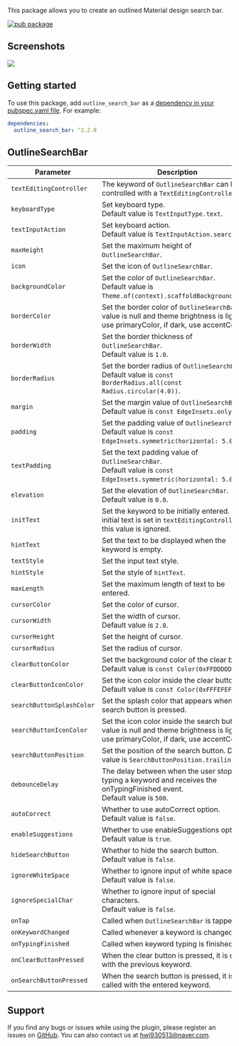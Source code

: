 This package allows you to create an outlined Material design search bar.

[![pub package](https://img.shields.io/pub/v/outline_search_bar.svg)](https://pub.dev/packages/outline_search_bar)

## Screenshots
<img src="https://user-images.githubusercontent.com/47127353/105262760-902c9500-5bd3-11eb-9f24-88bbf48d4845.png">

## Getting started

To use this package, add `outline_search_bar` as a [dependency in your pubspec.yaml file](https://flutter.io/platform-plugins/). For example:

```yaml
dependencies:
  outline_search_bar: ^2.2.0
```

## OutlineSearchBar

| Parameter | Description |
|---|---|
| `textEditingController` | The keyword of `OutlineSearchBar` can be controlled with a `TextEditingController`. |
| `keyboardType` | Set keyboard type. <br> Default value is `TextInputType.text`. |
| `textInputAction` | Set keyboard action. <br> Default value is `TextInputAction.search`. |
| `maxHeight` | Set the maximum height of `OutlineSearchBar`. |
| `icon` | Set the icon of `OutlineSearchBar`. |
| `backgroundColor` | Set the color of `OutlineSearchBar`. <br> Default value is `Theme.of(context).scaffoldBackgroundColor`. |
| `borderColor` | Set the border color of `OutlineSearchBar`. If value is null and theme brightness is light, use primaryColor, if dark, use accentColor. |
| `borderWidth` | Set the border thickness of `OutlineSearchBar`. <br> Default value is `1.0`. |
| `borderRadius` | Set the border radius of `OutlineSearchBar`. <br> Default value is `const BorderRadius.all(const Radius.circular(4.0))`. |
| `margin` | Set the margin value of `OutlineSearchBar`. <br> Default value is `const EdgeInsets.only()`. |
| `padding` | Set the padding value of `OutlineSearchBar`. <br> Default value is `const EdgeInsets.symmetric(horizontal: 5.0)`. |
| `textPadding` | Set the text padding value of `OutlineSearchBar`. <br> Default value is `const EdgeInsets.symmetric(horizontal: 5.0)`. |
| `elevation` | Set the elevation of `OutlineSearchBar`. <br> Default value is `0.0`. |
| `initText` | Set the keyword to be initially entered. If initial text is set in `textEditingController`, this value is ignored. |
| `hintText` | Set the text to be displayed when the keyword is empty. |
| `textStyle` | Set the input text style. |
| `hintStyle` | Set the style of `hintText`. |
| `maxLength` | Set the maximum length of text to be entered. |
| `cursorColor` | Set the color of cursor. |
| `cursorWidth` | Set the width of cursor. <br> Default value is `2.0`. |
| `cursorHeight` | Set the height of cursor. |
| `cursorRadius` | Set the radius of cursor. |
| `clearButtonColor` | Set the background color of the clear button. <br> Default value is `const Color(0xFFDDDDDD)`. |
| `clearButtonIconColor` | Set the icon color inside the clear button. <br> Default value is `const Color(0xFFFEFEFE)`. |
| `searchButtonSplashColor` | Set the splash color that appears when the search button is pressed. |
| `searchButtonIconColor` | Set the icon color inside the search button. If value is null and theme brightness is light, use primaryColor, if dark, use accentColor. |
| `searchButtonPosition` | Set the position of the search button. Default value is `SearchButtonPosition.trailing`. |
| `debounceDelay` | The delay between when the user stops typing a keyword and receives the onTypingFinished event. <br> Default value is `500`. |
| `autoCorrect` | Whether to use autoCorrect option. <br> Default value is `false`. |
| `enableSuggestions` | Whether to use enableSuggestions option. <br> Default value is `true`. |
| `hideSearchButton` | Whether to hide the search button. <br> Default value is `false`. |
| `ignoreWhiteSpace` | Whether to ignore input of white space. <br> Default value is `false`. |
| `ignoreSpecialChar` | Whether to ignore input of special characters. <br> Default value is `false`. |
| `onTap` | Called when `OutlineSearchBar` is tapped. |
| `onKeywordChanged` | Called whenever a keyword is changed. |
| `onTypingFinished` | Called when keyword typing is finished. |
| `onClearButtonPressed` | When the clear button is pressed, it is called with the previous keyword. |
| `onSearchButtonPressed` | When the search button is pressed, it is called with the entered keyword. |

## Support

If you find any bugs or issues while using the plugin, please register an issues on [GitHub](https://github.com/Dev-hwang/outline_search_bar/issues). You can also contact us at <hwj930513@naver.com>.
